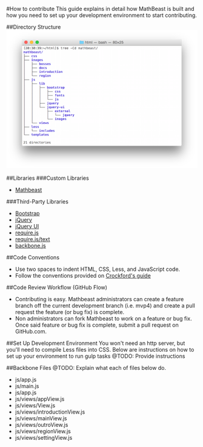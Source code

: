 #How to contribute
This guide explains in detail how MathBeast is built and how you need to set up
your development environment to start contributing.

##Directory Structure
![Screenshot of directory structure](images/docs/directories.png)

##Libraries
###Custom Libraries
- [Mathbeast](https://github.com/PhoenixJSMeetup/mathbeast/blob/master/js/lib/mathbeast.js)

###Third-Party Libraries
- [Bootstrap](http://getbootstrap.com/)
- [jQuery](http://jquery.com/)
- [jQuery UI](http://jqueryui.com/)
- [require.js](http://requirejs.org/)
- [require.js/text](https://github.com/requirejs/text)
- [backbone.js](http://backbonejs.org/)

##Code Conventions
- Use two spaces to indent HTML, CSS, Less, and JavaScript code.
- Follow the conventions provided on [Crockford's guide](http://javascript.crockford.com/code.html)

##Code Review Workflow (GitHub Flow)
- Contributing is easy. Mathbeast administrators can create a feature branch off the current
development branch (i.e. mvp4) and create a pull request the feature (or bug fix) is complete.
- Non administrators can fork Mathbeast to work on a feature or bug fix. Once said feature or
bug fix is complete, submit a pull request on GitHub.com.

##Set Up Development Environment
You won't need an http server, but you'll need to compile Less files into CSS.
Below are instructions on how to set up your environment to run gulp tasks
@TODO: Provide instructions

##Backbone Files
@TODO: Explain what each of files below do.
- js/app.js
- js/main.js
- js/app.js
- js/views/appView.js
- js/views/View.js
- js/views/introductionView.js
- js/views/mainView.js
- js/views/outroView.js
- js/views/regionView.js
- js/views/settingView.js
